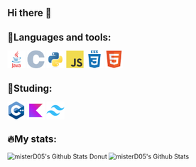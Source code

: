 ## Hi there 👋

<!--
**misterD05/misterD05** is a ✨ _special_ ✨ repository because its `README.md` (this file) appears on your GitHub profile.

Here are some ideas to get you started:


-->
## 🧰Languages and tools: 

<div>
  <img src="https://github.com/devicons/devicon/blob/master/icons/java/java-original-wordmark.svg" title="Java" alt="Java" width="40" height="40"/>
  <img src="https://github.com/devicons/devicon/blob/master/icons/c/c-original.svg" title="C" alt="C" width="40" height="40"/>
  <img src="https://github.com/devicons/devicon/blob/master/icons/python/python-original.svg" title="Python" alt="Python" width="40" height="40"/>
  <img src="https://github.com/devicons/devicon/blob/master/icons/javascript/javascript-original.svg" title="JavaScript" alt="JavaScript" width="40" height="40"/>  
  <img src="https://github.com/devicons/devicon/blob/master/icons/css3/css3-plain-wordmark.svg"  title="CSS3" alt="CSS" width="40" height="40"/> 
  <img src="https://github.com/devicons/devicon/blob/master/icons/html5/html5-original.svg" title="HTML5" alt="HTML" width="40" height="40"/> 
</div>

## 📑Studing:
<div>
  <img src="https://github.com/devicons/devicon/blob/master/icons/cplusplus/cplusplus-original.svg" title="C++" alt="C++" width="40" height="40"/>
  <img src="https://github.com/devicons/devicon/blob/master/icons/kotlin/kotlin-original.svg" title="Kotlin" alt="Kotlin" width="40" height="40"/>
  <img src="https://github.com/devicons/devicon/blob/master/icons/tailwindcss/tailwindcss-original.svg" title="Tailwind" alt="Tailwind" width="40" height="40"/>
</div>

## 🔥My stats:

![misterD05's Github Stats Donut](https://github-readme-stats.vercel.app/api/top-langs/?username=misterD05&layout=donut&hide_border=true&theme=transparent)
![misterD05's Github Stats](https://github-readme-stats.vercel.app/api?username=misterD05&show_icons=true&layout=compact&hide_border=true&theme=transparent)
